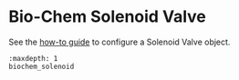 # Bio-Chem Solenoid Valve
See the [how-to guide](../../devices/valves/biochem_solenoid_valve.md) to configure a Solenoid Valve object.

```{toctree}
:maxdepth: 1
biochem_solenoid
```